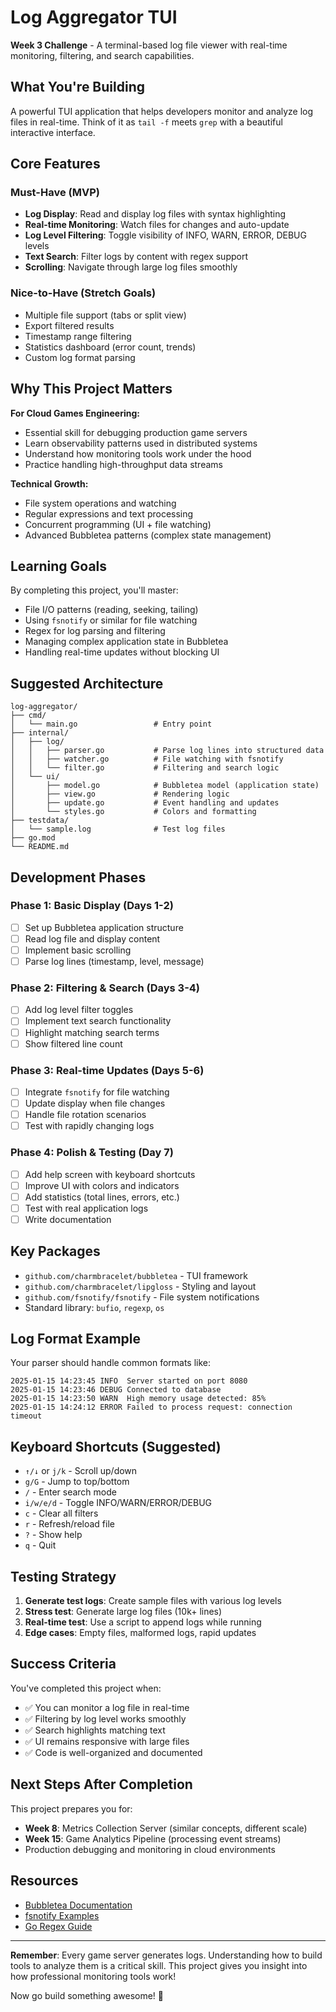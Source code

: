 # Log Aggregator TUI

**Week 3 Challenge** - A terminal-based log file viewer with real-time monitoring, filtering, and search capabilities.

## What You're Building

A powerful TUI application that helps developers monitor and analyze log files in real-time. Think of it as `tail -f` meets `grep` with a beautiful interactive interface.

## Core Features

### Must-Have (MVP)
- **Log Display**: Read and display log files with syntax highlighting
- **Real-time Monitoring**: Watch files for changes and auto-update
- **Log Level Filtering**: Toggle visibility of INFO, WARN, ERROR, DEBUG levels
- **Text Search**: Filter logs by content with regex support
- **Scrolling**: Navigate through large log files smoothly

### Nice-to-Have (Stretch Goals)
- Multiple file support (tabs or split view)
- Export filtered results
- Timestamp range filtering
- Statistics dashboard (error count, trends)
- Custom log format parsing

## Why This Project Matters

**For Cloud Games Engineering:**
- Essential skill for debugging production game servers
- Learn observability patterns used in distributed systems
- Understand how monitoring tools work under the hood
- Practice handling high-throughput data streams

**Technical Growth:**
- File system operations and watching
- Regular expressions and text processing
- Concurrent programming (UI + file watching)
- Advanced Bubbletea patterns (complex state management)

## Learning Goals

By completing this project, you'll master:
- File I/O patterns (reading, seeking, tailing)
- Using `fsnotify` or similar for file watching
- Regex for log parsing and filtering
- Managing complex application state in Bubbletea
- Handling real-time updates without blocking UI

## Suggested Architecture

```
log-aggregator/
├── cmd/
│   └── main.go                 # Entry point
├── internal/
│   ├── log/
│   │   ├── parser.go           # Parse log lines into structured data
│   │   ├── watcher.go          # File watching with fsnotify
│   │   └── filter.go           # Filtering and search logic
│   └── ui/
│       ├── model.go            # Bubbletea model (application state)
│       ├── view.go             # Rendering logic
│       ├── update.go           # Event handling and updates
│       └── styles.go           # Colors and formatting
├── testdata/
│   └── sample.log              # Test log files
├── go.mod
└── README.md
```

## Development Phases

### Phase 1: Basic Display (Days 1-2)
- [ ] Set up Bubbletea application structure
- [ ] Read log file and display content
- [ ] Implement basic scrolling
- [ ] Parse log lines (timestamp, level, message)

### Phase 2: Filtering & Search (Days 3-4)
- [ ] Add log level filter toggles
- [ ] Implement text search functionality
- [ ] Highlight matching search terms
- [ ] Show filtered line count

### Phase 3: Real-time Updates (Days 5-6)
- [ ] Integrate `fsnotify` for file watching
- [ ] Update display when file changes
- [ ] Handle file rotation scenarios
- [ ] Test with rapidly changing logs

### Phase 4: Polish & Testing (Day 7)
- [ ] Add help screen with keyboard shortcuts
- [ ] Improve UI with colors and indicators
- [ ] Add statistics (total lines, errors, etc.)
- [ ] Test with real application logs
- [ ] Write documentation

## Key Packages

- `github.com/charmbracelet/bubbletea` - TUI framework
- `github.com/charmbracelet/lipgloss` - Styling and layout
- `github.com/fsnotify/fsnotify` - File system notifications
- Standard library: `bufio`, `regexp`, `os`

## Log Format Example

Your parser should handle common formats like:
```
2025-01-15 14:23:45 INFO  Server started on port 8080
2025-01-15 14:23:46 DEBUG Connected to database
2025-01-15 14:23:50 WARN  High memory usage detected: 85%
2025-01-15 14:24:12 ERROR Failed to process request: connection timeout
```

## Keyboard Shortcuts (Suggested)

- `↑/↓` or `j/k` - Scroll up/down
- `g/G` - Jump to top/bottom
- `/` - Enter search mode
- `i/w/e/d` - Toggle INFO/WARN/ERROR/DEBUG
- `c` - Clear all filters
- `r` - Refresh/reload file
- `?` - Show help
- `q` - Quit

## Testing Strategy

1. **Generate test logs**: Create sample files with various log levels
2. **Stress test**: Generate large log files (10k+ lines)
3. **Real-time test**: Use a script to append logs while running
4. **Edge cases**: Empty files, malformed logs, rapid updates

## Success Criteria

You've completed this project when:
- ✅ You can monitor a log file in real-time
- ✅ Filtering by log level works smoothly
- ✅ Search highlights matching text
- ✅ UI remains responsive with large files
- ✅ Code is well-organized and documented

## Next Steps After Completion

This project prepares you for:
- **Week 8**: Metrics Collection Server (similar concepts, different scale)
- **Week 15**: Game Analytics Pipeline (processing event streams)
- Production debugging and monitoring in cloud environments

## Resources

- [Bubbletea Documentation](https://github.com/charmbracelet/bubbletea)
- [fsnotify Examples](https://github.com/fsnotify/fsnotify)
- [Go Regex Guide](https://pkg.go.dev/regexp)

---

**Remember**: Every game server generates logs. Understanding how to build tools to analyze them is a critical skill. This project gives you insight into how professional monitoring tools work!

Now go build something awesome! 🚀